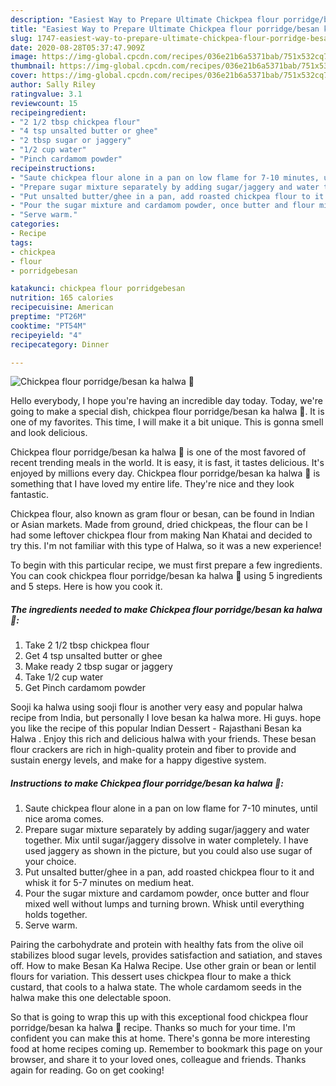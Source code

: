 ```yaml
---
description: "Easiest Way to Prepare Ultimate Chickpea flour porridge/besan ka halwa 🥣"
title: "Easiest Way to Prepare Ultimate Chickpea flour porridge/besan ka halwa 🥣"
slug: 1747-easiest-way-to-prepare-ultimate-chickpea-flour-porridge-besan-ka-halwa
date: 2020-08-28T05:37:47.909Z
image: https://img-global.cpcdn.com/recipes/036e21b6a5371bab/751x532cq70/chickpea-flour-porridgebesan-ka-halwa-🥣-recipe-main-photo.jpg
thumbnail: https://img-global.cpcdn.com/recipes/036e21b6a5371bab/751x532cq70/chickpea-flour-porridgebesan-ka-halwa-🥣-recipe-main-photo.jpg
cover: https://img-global.cpcdn.com/recipes/036e21b6a5371bab/751x532cq70/chickpea-flour-porridgebesan-ka-halwa-🥣-recipe-main-photo.jpg
author: Sally Riley
ratingvalue: 3.1
reviewcount: 15
recipeingredient:
- "2 1/2 tbsp chickpea flour"
- "4 tsp unsalted butter or ghee"
- "2 tbsp sugar or jaggery"
- "1/2 cup water"
- "Pinch cardamom powder"
recipeinstructions:
- "Saute chickpea flour alone in a pan on low flame for 7-10 minutes, until nice aroma comes."
- "Prepare sugar mixture separately by adding sugar/jaggery and water together. Mix until sugar/jaggery dissolve in water completely. I have used jaggery as shown in the picture, but you could also use sugar of your choice."
- "Put unsalted butter/ghee in a pan, add roasted chickpea flour to it and whisk it for 5-7 minutes on medium heat."
- "Pour the sugar mixture and cardamom powder, once butter and flour mixed well without lumps and turning brown. Whisk until everything holds together."
- "Serve warm."
categories:
- Recipe
tags:
- chickpea
- flour
- porridgebesan

katakunci: chickpea flour porridgebesan 
nutrition: 165 calories
recipecuisine: American
preptime: "PT26M"
cooktime: "PT54M"
recipeyield: "4"
recipecategory: Dinner

---
```



![Chickpea flour porridge/besan ka halwa 🥣](https://img-global.cpcdn.com/recipes/036e21b6a5371bab/751x532cq70/chickpea-flour-porridgebesan-ka-halwa-🥣-recipe-main-photo.jpg)

Hello everybody, I hope you're having an incredible day today. Today, we're going to make a special dish, chickpea flour porridge/besan ka halwa 🥣. It is one of my favorites. This time, I will make it a bit unique. This is gonna smell and look delicious.

Chickpea flour porridge/besan ka halwa 🥣 is one of the most favored of recent trending meals in the world. It is easy, it is fast, it tastes delicious. It's enjoyed by millions every day. Chickpea flour porridge/besan ka halwa 🥣 is something that I have loved my entire life. They're nice and they look fantastic.

Chickpea flour, also known as gram flour or besan, can be found in Indian or Asian markets. Made from ground, dried chickpeas, the flour can be I had some leftover chickpea flour from making Nan Khatai and decided to try this. I&#39;m not familiar with this type of Halwa, so it was a new experience!


To begin with this particular recipe, we must first prepare a few ingredients. You can cook chickpea flour porridge/besan ka halwa 🥣 using 5 ingredients and 5 steps. Here is how you cook it.

<!--inarticleads1-->

##### The ingredients needed to make Chickpea flour porridge/besan ka halwa 🥣:

1. Take 2 1/2 tbsp chickpea flour
1. Get 4 tsp unsalted butter or ghee
1. Make ready 2 tbsp sugar or jaggery
1. Take 1/2 cup water
1. Get Pinch cardamom powder


Sooji ka halwa using sooji flour is another very easy and popular halwa recipe from India, but personally I love besan ka halwa more. Hi guys. hope you like the recipe of this popular Indian Dessert - Rajasthani Besan ka Halwa . Enjoy this rich and delicious halwa with your friends. These besan flour crackers are rich in high-quality protein and fiber to provide and sustain energy levels, and make for a happy digestive system. 

<!--inarticleads2-->

##### Instructions to make Chickpea flour porridge/besan ka halwa 🥣:

1. Saute chickpea flour alone in a pan on low flame for 7-10 minutes, until nice aroma comes.
1. Prepare sugar mixture separately by adding sugar/jaggery and water together. Mix until sugar/jaggery dissolve in water completely. I have used jaggery as shown in the picture, but you could also use sugar of your choice.
1. Put unsalted butter/ghee in a pan, add roasted chickpea flour to it and whisk it for 5-7 minutes on medium heat.
1. Pour the sugar mixture and cardamom powder, once butter and flour mixed well without lumps and turning brown. Whisk until everything holds together.
1. Serve warm.


Pairing the carbohydrate and protein with healthy fats from the olive oil stabilizes blood sugar levels, provides satisfaction and satiation, and staves off. How to make Besan Ka Halwa Recipe. Use other grain or bean or lentil flours for variation. This dessert uses chickpea flour to make a thick custard, that cools to a halwa state. The whole cardamom seeds in the halwa make this one delectable spoon. 

So that is going to wrap this up with this exceptional food chickpea flour porridge/besan ka halwa 🥣 recipe. Thanks so much for your time. I'm confident you can make this at home. There's gonna be more interesting food at home recipes coming up. Remember to bookmark this page on your browser, and share it to your loved ones, colleague and friends. Thanks again for reading. Go on get cooking!
